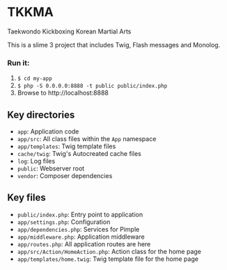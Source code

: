 # TKKMA

Taekwondo Kickboxing Korean Martial Arts

This is a slime 3 project that includes Twig, Flash messages and Monolog.

### Run it:

1. `$ cd my-app`
2. `$ php -S 0.0.0.0:8888 -t public public/index.php`
3. Browse to http://localhost:8888

## Key directories

* `app`: Application code
* `app/src`: All class files within the `App` namespace
* `app/templates`: Twig template files
* `cache/twig`: Twig's Autocreated cache files
* `log`: Log files
* `public`: Webserver root
* `vendor`: Composer dependencies

## Key files

* `public/index.php`: Entry point to application
* `app/settings.php`: Configuration
* `app/dependencies.php`: Services for Pimple
* `app/middleware.php`: Application middleware
* `app/routes.php`: All application routes are here
* `app/src/Action/HomeAction.php`: Action class for the home page
* `app/templates/home.twig`: Twig template file for the home page
